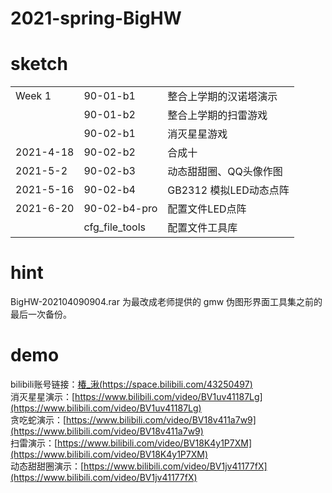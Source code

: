 # 2021-spring-BigHW

# sketch
||||
|--|--|--|
|Week 1|90-01-b1|整合上学期的汉诺塔演示|
||90-01-b2|整合上学期的扫雷游戏|
||90-02-b1|消灭星星游戏|
|2021-4-18|90-02-b2|合成十|
|2021-5-2|90-02-b3|动态甜甜圈、QQ头像作图|
|2021-5-16|90-02-b4|GB2312 模拟LED动态点阵|
|2021-6-20|90-02-b4-pro|配置文件LED点阵|
||cfg_file_tools|配置文件工具库|

# hint
BigHW-202104090904.rar 为最改成老师提供的 gmw 伪图形界面工具集之前的最后一次备份。

# demo
bilibili账号链接：[椿_湫(https://space.bilibili.com/43250497)](https://space.bilibili.com/43250497)
</br>
消灭星星演示：[https://www.bilibili.com/video/BV1uv41187Lg](https://www.bilibili.com/video/BV1uv41187Lg)
<br>
贪吃蛇演示：[https://www.bilibili.com/video/BV18v411a7w9](https://www.bilibili.com/video/BV18v411a7w9)
<br>
扫雷演示：[https://www.bilibili.com/video/BV18K4y1P7XM](https://www.bilibili.com/video/BV18K4y1P7XM)
<br>
动态甜甜圈演示：[https://www.bilibili.com/video/BV1jv41177fX](https://www.bilibili.com/video/BV1jv41177fX)

